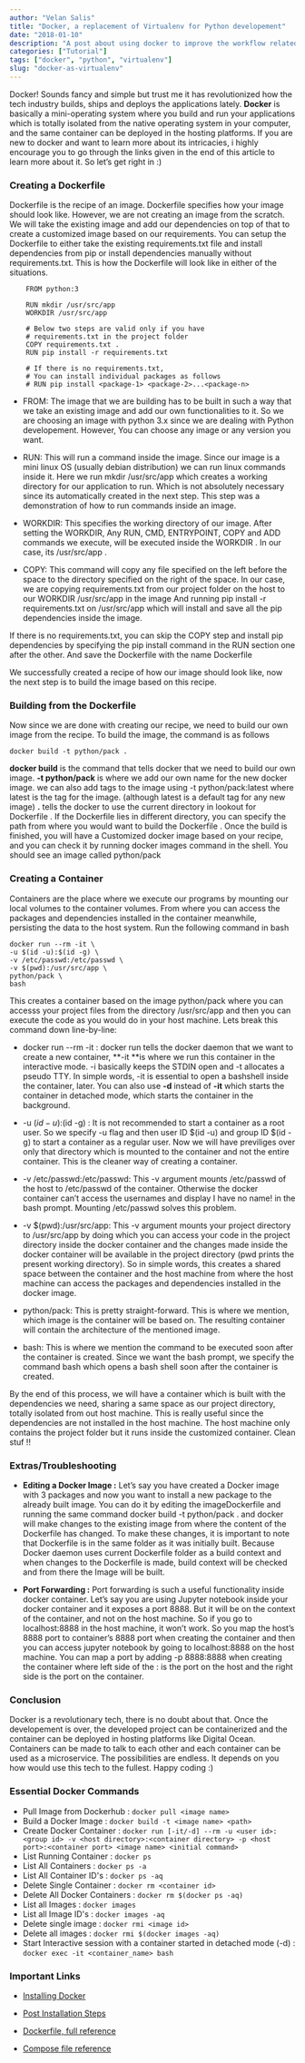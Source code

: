 ```yaml
---
author: "Velan Salis"
title: "Docker, a replacement of Virtualenv for Python developement"
date: "2018-01-10"
description: "A post about using docker to improve the workflow related to python development"
categories: ["Tutorial"]
tags: ["docker", "python", "virtualenv"]
slug: "docker-as-virtualenv"
---
```


Docker! Sounds fancy and simple but trust me it has revolutionized how the tech industry builds, ships and deploys the applications lately. **Docker** is basically a mini-operating system where you build and run your applications which is totally isolated from the native operating system in your computer, and the same container can be deployed in the hosting platforms. If you are new to docker and want to learn more about its intricacies, i highly encourage you to go through the links given in the end of this article to learn more about it. So let’s get right in :)

### Creating a Dockerfile

Dockerfile is the recipe of an image. Dockerfile specifies how your image should look like. However, we are not creating an image from the scratch. We will take the existing image and add our dependencies on top of that to create a customized image based on our requirements. You can setup the Dockerfile to either take the existing requirements.txt file and install dependencies from pip or install dependencies manually without requirements.txt. This is how the Dockerfile will look like in either of the situations.

```
    FROM python:3

    RUN mkdir /usr/src/app
    WORKDIR /usr/src/app

    # Below two steps are valid only if you have
    # requirements.txt in the project folder
    COPY requirements.txt .
    RUN pip install -r requirements.txt

    # If there is no requirements.txt,
    # You can install individual packages as follows
    # RUN pip install <package-1> <package-2>...<package-n>
```
- FROM: The image that we are building has to be built in such a way that we take an existing image and add our own functionalities to it. So we are choosing an image with python 3.x since we are dealing with Python developement. However, You can choose any image or any version you want.

- RUN: This will run a command inside the image. Since our image is a mini linux OS (usually debian distribution) we can run linux commands inside it. Here we run mkdir /usr/src/app which creates a working directory for our application to run. Which is not absolutely necessary since its automatically created in the next step. This step was a demonstration of how to run commands inside an image.

- WORKDIR: This specifies the working directory of our image. After setting the WORKDIR, Any RUN, CMD, ENTRYPOINT, COPY and ADD commands we execute, will be executed inside the WORKDIR . In our case, its /usr/src/app .

- COPY: This command will copy any file specified on the left before the space to the directory specified on the right of the space. In our case, we are copying requirements.txt from our project folder on the host to our WORKDIR /usr/src/app in the image And running pip install -r requirements.txt on /usr/src/app which will install and save all the pip dependencies inside the image.

If there is no requirements.txt, you can skip the COPY step and install pip dependencies by specifying the pip install <package name> command in the RUN section one after the other. And save the Dockerfile with the name Dockerfile

We successfully created a recipe of how our image should look like, now the next step is to build the image based on this recipe.

### Building from the Dockerfile

Now since we are done with creating our recipe, we need to build our own image from the recipe. To build the image, the command is as follows

    docker build -t python/pack .

**docker build** is the command that tells docker that we need to build our own image. **-t python/pack** is where we add our own name for the new docker image. we can also add tags to the image using -t python/pack:latest where latest is the tag for the image. (although latest is a default tag for any new image) **.** tells the docker to use the current directory in lookout for Dockerfile . If the Dockerfile lies in different directory, you can specify the path from where you would want to build the Dockerfile . Once the build is finished, you will have a Customized docker image based on your recipe, and you can check it by running docker images command in the shell. You should see an image called python/pack

### Creating a Container

Containers are the place where we execute our programs by mounting our local volumes to the container volumes. From where you can access the packages and dependencies installed in the container meanwhile, persisting the data to the host system. Run the following command in bash

    docker run --rm -it \
    -u $(id -u):$(id -g) \
    -v /etc/passwd:/etc/passwd \
    -v $(pwd):/usr/src/app \
    python/pack \
    bash

This creates a container based on the image python/pack where you can accesss your project files from the directory /usr/src/app and then you can execute the code as you would do in your host machine. Lets break this command down line-by-line:

- docker run --rm -it : docker run tells the docker daemon that we want to create a new container, **-it **is where we run this container in the interactive mode. -i basically keeps the STDIN open and -t allocates a pseudo TTY. In simple words, -it is essential to open a bashshell inside the container, later. You can also use **-d** instead of **-it** which starts the container in detached mode, which starts the container in the background.

- -u $(id -u):$(id -g) : It is not recommended to start a container as a root user. So we specify -u flag and then user ID $(id -u) and group ID $(id -g) to start a container as a regular user. Now we will have previliges over only that directory which is mounted to the container and not the entire container. This is the cleaner way of creating a container.

- -v /etc/passwd:/etc/passwd: This -v argument mounts /etc/passwd of the host to /etc/passwd of the container. Otherwise the docker container can’t access the usernames and display I have no name! in the bash prompt. Mounting /etc/passwd solves this problem.

- -v \$(pwd):/usr/src/app: This -v argument mounts your project directory to /usr/src/app by doing which you can access your code in the project directory inside the docker container and the changes made inside the docker container will be available in the project directory (pwd prints the present working directory). So in simple words, this creates a shared space between the container and the host machine from where the host machine can access the packages and dependencies installed in the docker image.

- python/pack: This is pretty straight-forward. This is where we mention, which image is the container will be based on. The resulting container will contain the architecture of the mentioned image.

- bash: This is where we mention the command to be executed soon after the container is created. Since we want the bash prompt, we specify the command bash which opens a bash shell soon after the container is created.

By the end of this process, we will have a container which is built with the dependencies we need, sharing a same space as our project directory, totally isolated from out host machine. This is really useful since the dependencies are not installed in the host machine. The host machine only contains the project folder but it runs inside the customized container. Clean stuf !!

### Extras/Troubleshooting

- **Editing a Docker Image :** Let’s say you have created a Docker image with 3 packages and now you want to install a new package to the already built image. You can do it by editing the imageDockerfile and running the same command docker build -t python/pack . and docker will make changes to the existing image from where the content of the Dockerfile has changed. To make these changes, it is important to note that Dockerfile is in the same folder as it was initially built. Because Docker daemon uses current Dockerfile folder as a build context and when changes to the Dockerfile is made, build context will be checked and from there the Image will be built.

- **Port Forwarding :** Port forwarding is such a useful functionality inside docker container. Let’s say you are using Jupyter notebook inside your docker container and it exposes a port 8888. But it will be on the context of the container, and not on the host machine. So if you go to localhost:8888 in the host machine, it won’t work. So you map the host’s 8888 port to container’s 8888 port when creating the container and then you can access jupyter notebook by going to localhost:8888 on the host machine. You can map a port by adding -p 8888:8888 when creating the container where left side of the : is the port on the host and the right side is the port on the container.

### Conclusion

Docker is a revolutionary tech, there is no doubt about that. Once the developement is over, the developed project can be containerized and the container can be deployed in hosting platforms like Digital Ocean. Containers can be made to talk to each other and each container can be used as a microservice. The possibilities are endless. It depends on you how would use this tech to the fullest. Happy coding :)

### Essential Docker Commands

- Pull Image from Dockerhub : `docker pull <image name>`
- Build a Docker Image : `docker build -t <image name> <path>`
- Create Docker Container :
  `docker run [-it/-d] --rm -u <user id>:<group id> -v <host directory>:<container directory> -p <host port>:<container port> <image name> <initial command>`
- List Running Container : `docker ps`
- List All Containers : `docker ps -a`
- List All Container ID's : `docker ps -aq`
- Delete Single Container : `docker rm <container id>`
- Delete All Docker Containers : `docker rm $(docker ps -aq)`
- List all Images : `docker images`
- List all Image ID's : `docker images -aq`
- Delete single image : `docker rmi <image id>`
- Delete all images : `docker rmi $(docker images -aq)`
- Start Interactive session with a container started in detached mode (-d) : `docker exec -it <container_name> bash`

### Important Links

- [Installing Docker](https://docs.docker.com/install/)

- [Post Installation Steps](https://docs.docker.com/install/linux/linux-postinstall/)

- [Dockerfile, full reference](https://docs.docker.com/engine/reference/builder/)

- [Compose file reference](https://docs.docker.com/compose/compose-file/)